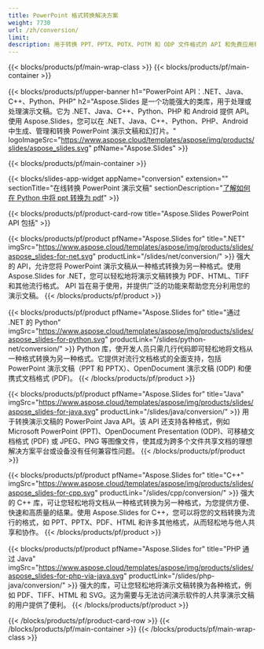 ```yaml
---
title: PowerPoint 格式转换解决方案
weight: 7730
url: /zh/conversion/
limit: 
description: 用于转换 PPT、PPTX、POTX、POTM 和 ODP 文件格式的 API 和免费应用程序
---
```


{{< blocks/products/pf/main-wrap-class >}}
{{< blocks/products/pf/main-container >}}

{{< blocks/products/pf/upper-banner h1="PowerPoint API：.NET、Java、C++、Python、PHP" h2="Aspose.Slides 是一个功能强大的类库，用于处理或处理演示文稿。它为 .NET、Java、C++、Python、PHP 和 Android 提供 API。使用 Aspose.Slides，您可以在 .NET、Java、C++、Python、PHP、Android 中生成、管理和转换 PowerPoint 演示文稿和幻灯片。" logoImageSrc="https://www.aspose.cloud/templates/aspose/img/products/slides/aspose_slides.svg" pfName="Aspose.Slides" >}}


{{< blocks/products/pf/main-container >}}

{{< blocks/slides-app-widget 
    appName="conversion"
    extension=""
    sectionTitle="在线转换 PowerPoint 演示文稿" 
    sectionDescription="[了解如何在 Python 中将 ppt 转换为 pdf](https://products.aspose.com/slides/zh/python-net/conversion/ppt-to-pdf/)" >}}

{{< blocks/products/pf/product-card-row title="Aspose.Slides PowerPoint API 包括" >}}

{{< blocks/products/pf/product pfName="Aspose.Slides for" title=".NET" imgSrc="https://www.aspose.cloud/templates/aspose/img/products/slides/aspose_slides-for-net.svg" productLink="/slides/net/conversion/" >}}
强大的 API，允许您将 PowerPoint 演示文稿从一种格式转换为另一种格式。使用 Aspose.Slides for .NET，您可以轻松地将演示文稿转换为 PDF、HTML、TIFF 和其他流行格式。 API 旨在易于使用，并提供广泛的功能来帮助您充分利用您的演示文稿。
{{< /blocks/products/pf/product >}}

{{< blocks/products/pf/product pfName="Aspose.Slides for" title="通过 .NET 的 Python" imgSrc="https://www.aspose.cloud/templates/aspose/img/products/slides/aspose_slides-for-python.svg" productLink="/slides/python-net/conversion/" >}}
Python 库，使开发人员只需几行代码即可轻松地将文档从一种格式转换为另一种格式。它提供对流行文档格式的全面支持，包括 PowerPoint 演示文稿（PPT 和 PPTX）、OpenDocument 演示文稿 (ODP) 和便携式文档格式 (PDF)。
{{< /blocks/products/pf/product >}}

{{< blocks/products/pf/product pfName="Aspose.Slides for" title="Java" imgSrc="https://www.aspose.cloud/templates/aspose/img/products/slides/aspose_slides-for-java.svg" productLink="/slides/java/conversion/" >}}
用于转换演示文稿的 PowerPoint Java API。该 API 还支持各种格式，例如 Microsoft PowerPoint (PPT)、OpenDocument Presentation (ODP)、可移植文档格式 (PDF) 或 JPEG、PNG 等图像文件，使其成为跨多个文件共享文档的理想解决方案平台或设备没有任何兼容性问题。
{{< /blocks/products/pf/product >}}

{{< blocks/products/pf/product pfName="Aspose.Slides for" title="C++" imgSrc="https://www.aspose.cloud/templates/aspose/img/products/slides/aspose_slides-for-cpp.svg" productLink="/slides/cpp/conversion/" >}}
强大的 C++ 库，可让您轻松地将文档从一种格式转换为另一种格式，为您提供方便、快速和高质量的结果。使用 Aspose.Slides for C++，您可以将您的文档转换为流行的格式，如 PPT、PPTX、PDF、HTML 和许多其他格式，从而轻松地与他人共享和协作。
{{< /blocks/products/pf/product >}}

{{< blocks/products/pf/product pfName="Aspose.Slides for" title="PHP 通过 Java" imgSrc="https://www.aspose.cloud/templates/aspose/img/products/slides/aspose_slides-for-php-via-java.svg" productLink="/slides/php-java/conversion/" >}}
强大的库，可让您轻松地将演示文稿转换为各种格式，例如 PDF、TIFF、HTML 和 SVG。这为需要与无法访问演示软件的人共享演示文稿的用户提供了便利。
{{< /blocks/products/pf/product >}}

{{< /blocks/products/pf/product-card-row >}}
{{< /blocks/products/pf/main-container >}}
{{< /blocks/products/pf/main-wrap-class >}}
